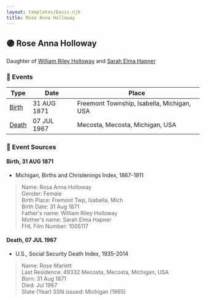 ```yaml
---
layout: templates/basic.njk
title: Rose Anna Holloway
---
```

## 🟣 Rose Anna Holloway

Daughter of [William Riley Holloway](/people/9/90949012) and [Sarah Elma Hapner](/people/2/20173654)

### 📆 Events

Type | Date | Place
------ | ------ | ------
[Birth](#event-6d451e5a-4808-4d41-b6d3-a4856c7afb45) | 31 AUG 1871 | Freemont Township, Isabella, Michigan, USA
[Death](#event-6d590db5-02bc-4816-b2f5-593b8d4d4a7d) | 07 JUL 1967 | Mecosta, Mecosta, Michigan, USA

### 📰 Event Sources

#### <a id="event-6d451e5a-4808-4d41-b6d3-a4856c7afb45"></a> Birth, 31 AUG 1871
* Michigan, Births and Christenings Index, 1867-1911
>   
  > Name: Rosa Anna Holloway  
  > Gender: Female  
  > Birth Place: Fremont Twp, Isabella, Mich  
  > Birth Date: 31 Aug 1871  
  > Father's name: William Riley Holloway  
  > Mother's name: Sarah Elma Hapner  
  > FHL Film Number: 1005117

#### <a id="event-6d590db5-02bc-4816-b2f5-593b8d4d4a7d"></a> Death, 07 JUL 1967
* U.S., Social Security Death Index, 1935-2014
>   
  > Name: Rose Marlett  
  > Last Residence: 49332 Mecosta, Mecosta, Michigan, USA  
  > Born: 31 Aug 1871  
  > Died: Jul 1967  
  > State (Year) SSN issued: Michigan (1965)